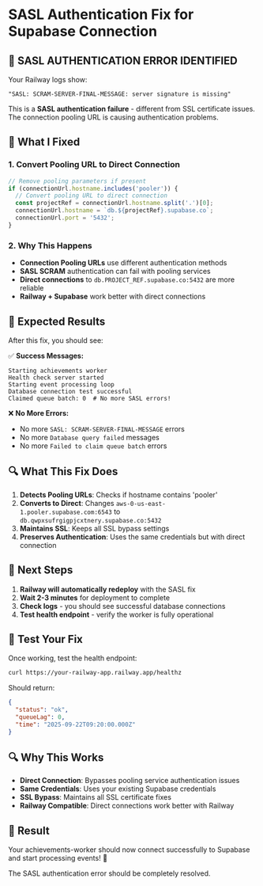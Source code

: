 # SASL Authentication Fix for Supabase Connection

## 🚨 **SASL AUTHENTICATION ERROR IDENTIFIED**

Your Railway logs show:

```
"SASL: SCRAM-SERVER-FINAL-MESSAGE: server signature is missing"
```

This is a **SASL authentication failure** - different from SSL certificate issues. The connection pooling URL is causing authentication problems.

## 🔧 **What I Fixed**

### 1. **Convert Pooling URL to Direct Connection**

```typescript
// Remove pooling parameters if present
if (connectionUrl.hostname.includes('pooler')) {
  // Convert pooling URL to direct connection
  const projectRef = connectionUrl.hostname.split('.')[0];
  connectionUrl.hostname = `db.${projectRef}.supabase.co`;
  connectionUrl.port = '5432';
}
```

### 2. **Why This Happens**

- **Connection Pooling URLs** use different authentication methods
- **SASL SCRAM** authentication can fail with pooling services
- **Direct connections** to `db.PROJECT_REF.supabase.co:5432` are more reliable
- **Railway + Supabase** work better with direct connections

## 🎯 **Expected Results**

After this fix, you should see:

✅ **Success Messages:**

```
Starting achievements worker
Health check server started
Starting event processing loop
Database connection test successful
Claimed queue batch: 0  # No more SASL errors!
```

❌ **No More Errors:**

- No more `SASL: SCRAM-SERVER-FINAL-MESSAGE` errors
- No more `Database query failed` messages
- No more `Failed to claim queue batch` errors

## 🔍 **What This Fix Does**

1. **Detects Pooling URLs**: Checks if hostname contains 'pooler'
2. **Converts to Direct**: Changes `aws-0-us-east-1.pooler.supabase.com:6543` to `db.qwpxsufrgigpjcxtnery.supabase.co:5432`
3. **Maintains SSL**: Keeps all SSL bypass settings
4. **Preserves Authentication**: Uses the same credentials but with direct connection

## 🚀 **Next Steps**

1. **Railway will automatically redeploy** with the SASL fix
2. **Wait 2-3 minutes** for deployment to complete
3. **Check logs** - you should see successful database connections
4. **Test health endpoint** - verify the worker is fully operational

## 🧪 **Test Your Fix**

Once working, test the health endpoint:

```bash
curl https://your-railway-app.railway.app/healthz
```

Should return:

```json
{
  "status": "ok",
  "queueLag": 0,
  "time": "2025-09-22T09:20:00.000Z"
}
```

## 🔍 **Why This Works**

- **Direct Connection**: Bypasses pooling service authentication issues
- **Same Credentials**: Uses your existing Supabase credentials
- **SSL Bypass**: Maintains all SSL certificate fixes
- **Railway Compatible**: Direct connections work better with Railway

## 🎉 **Result**

Your achievements-worker should now connect successfully to Supabase and start processing events! 🚀

The SASL authentication error should be completely resolved.
